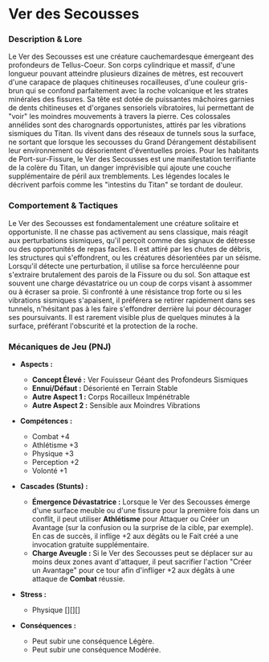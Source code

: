 # Ver des Secousses

### Description & Lore
Le Ver des Secousses est une créature cauchemardesque émergeant des profondeurs de Tellus-Coeur. Son corps cylindrique et massif, d'une longueur pouvant atteindre plusieurs dizaines de mètres, est recouvert d'une carapace de plaques chitineuses rocailleuses, d'une couleur gris-brun qui se confond parfaitement avec la roche volcanique et les strates minérales des fissures. Sa tête est dotée de puissantes mâchoires garnies de dents chitineuses et d'organes sensoriels vibratoires, lui permettant de "voir" les moindres mouvements à travers la pierre. Ces colossales annélides sont des charognards opportunistes, attirés par les vibrations sismiques du Titan. Ils vivent dans des réseaux de tunnels sous la surface, ne sortant que lorsque les secousses du Grand Dérangement déstabilisent leur environnement ou désorientent d'éventuelles proies. Pour les habitants de Port-sur-Fissure, le Ver des Secousses est une manifestation terrifiante de la colère du Titan, un danger imprévisible qui ajoute une couche supplémentaire de péril aux tremblements. Les légendes locales le décrivent parfois comme les "intestins du Titan" se tordant de douleur.

### Comportement & Tactiques
Le Ver des Secousses est fondamentalement une créature solitaire et opportuniste. Il ne chasse pas activement au sens classique, mais réagit aux perturbations sismiques, qu'il perçoit comme des signaux de détresse ou des opportunités de repas faciles. Il est attiré par les chutes de débris, les structures qui s'effondrent, ou les créatures désorientées par un séisme. Lorsqu'il détecte une perturbation, il utilise sa force herculéenne pour s'extraire brutalement des parois de la Fissure ou du sol. Son attaque est souvent une charge dévastatrice ou un coup de corps visant à assommer ou à écraser sa proie. Si confronté à une résistance trop forte ou si les vibrations sismiques s'apaisent, il préférera se retirer rapidement dans ses tunnels, n'hésitant pas à les faire s'effondrer derrière lui pour décourager ses poursuivants. Il est rarement visible plus de quelques minutes à la surface, préférant l'obscurité et la protection de la roche.

### Mécaniques de Jeu (PNJ)

*   **Aspects :**
    *   **Concept Élevé :** Ver Fouisseur Géant des Profondeurs Sismiques
    *   **Ennui/Défaut :** Désorienté en Terrain Stable
    *   **Autre Aspect 1 :** Corps Rocailleux Impénétrable
    *   **Autre Aspect 2 :** Sensible aux Moindres Vibrations

*   **Compétences :**
    *   Combat +4
    *   Athlétisme +3
    *   Physique +3
    *   Perception +2
    *   Volonté +1

*   **Cascades (Stunts) :**
    *   **Émergence Dévastatrice :** Lorsque le Ver des Secousses émerge d'une surface meuble ou d'une fissure pour la première fois dans un conflit, il peut utiliser **Athlétisme** pour Attaquer ou Créer un Avantage (sur la confusion ou la surprise de la cible, par exemple). En cas de succès, il inflige +2 aux dégâts ou le Fait créé a une invocation gratuite supplémentaire.
    *   **Charge Aveugle :** Si le Ver des Secousses peut se déplacer sur au moins deux zones avant d'attaquer, il peut sacrifier l'action "Créer un Avantage" pour ce tour afin d'infliger +2 aux dégâts à une attaque de **Combat** réussie.

*   **Stress :**
    *   Physique [][][]

*   **Conséquences :**
    *   Peut subir une conséquence Légère.
    *   Peut subir une conséquence Modérée.